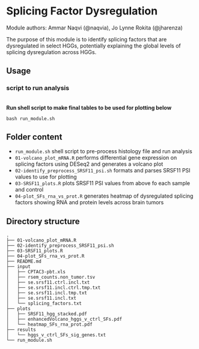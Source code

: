 # Splicing Factor Dysregulation

Module authors: Ammar Naqvi (@naqvia), Jo Lynne Rokita (@jharenza)

The purpose of this module is to identify splicing factors that are dysregulated in select HGGs, potentially explaining the global levels of splicing dysregulation across HGGs.

## Usage
### script to run analysis
<br>**Run shell script to make final tables to be used for plotting below**
```
bash run_module.sh
```

## Folder content
* `run_module.sh` shell script to pre-process histology file and run analysis
* `01-volcano_plot_mRNA.R` performs differential gene expression on splicing factors using DESeq2 and generates a volcano plot
* `02-identify_preprocess_SRSF11_psi.sh` formats and parses SRSF11 PSI values to use for plotting
* `03-SRSF11_plots.R` plots SRSF11 PSI values from above fo each sample and control
* `04-plot_SFs_rna_vs_prot.R` generates heatmap of dysregulated splicing factors showing RNA and protein levels across brain tumors  

## Directory structure
```
.
├── 01-volcano_plot_mRNA.R
├── 02-identify_preprocess_SRSF11_psi.sh
├── 03-SRSF11_plots.R
├── 04-plot_SFs_rna_vs_prot.R
├── README.md
├── input
│   ├── CPTAC3-pbt.xls
│   ├── rsem_counts.non_tumor.tsv
│   ├── se.srsf11.ctrl.incl.txt
│   ├── se.srsf11.incl.ctrl.tmp.txt
│   ├── se.srsf11.incl.tmp.txt
│   ├── se.srsf11.incl.txt
│   └── splicing_factors.txt
├── plots
│   ├── SRSF11_hgg_stacked.pdf
│   ├── enhancedVolcano_hggs_v_ctrl_SFs.pdf
│   └── heatmap_SFs_rna_prot.pdf
├── results
│   └── hggs_v_ctrl_SFs_sig_genes.txt
└── run_module.sh
```
